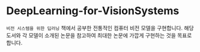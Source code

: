 # DeepLearning-for-VisionSystems

`비전 시스템을 위한 딥러닝` 책에서 공부한 전통적인 컴퓨터 비전 모델을 구현합니다.
해당 도서와 각 모델이 소개된 논문을 참고하여 최대한 논문에 가깝게 구현하는 것을 목표로 합니다.
